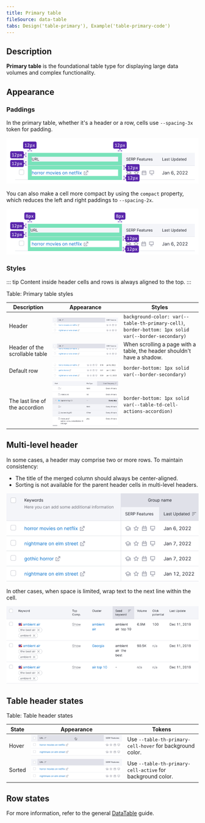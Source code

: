 ```yaml
---
title: Primary table
fileSource: data-table
tabs: Design('table-primary'), Example('table-primary-code')
---
```


## Description

**Primary table** is the foundational table type for displaying large data volumes and complex functionality.

## Appearance

### Paddings

In the primary table, whether it's a header or a row, cells use `--spacing-3x` token for padding.

![](static/primary-paddings.png)

You can also make a cell more compact by using the `compact` property, which reduces the left and right paddings to `--spacing-2x`.

![](static/primary-compact-paddings.png)

### Styles

::: tip
Content inside header cells and rows is always aligned to the top.
:::

Table: Primary table styles

| Description                     | Appearance                                | Styles                                                                        |
| ------------------------------- | ----------------------------------------- | ----------------------------------------------------------------------------- |
| Header                         | ![](static/th-styles.png)        | `background-color: var(--table-th-primary-cell)`, `border-bottom: 1px solid var(--border-secondary)` |
| Header of the scrollable table | ![](static/th-styles-scroll.png) | When scrolling a page with a table, the header shouldn't have a shadow.      |
| Default row                     | ![](static/td-default.png)      | `border-bottom: 1px solid var(--border-secondary)`                                   |
| The last line of the accordion  | ![](static/accordion.png)  | `border-bottom: 1px solid var(--table-td-cell-actions-accordion)`                                   |

## Multi-level header

In some cases, a header may comprise two or more rows. To maintain consistency:

- The title of the merged column should always be center-aligned.
- Sorting is not available for the parent header cells in multi-level headers.

![](static/two-row-head.png)

In other cases, when space is limited, wrap text to the next line within the cell.

![](static/two-row-name-head.png)

## Table header states

Table: Table header states

| State  | Appearance                | Tokens                                                    |
| ------ | ------------------------- | --------------------------------------------------------- |
| Hover  | ![](static/th-hover.png)  | Use `--table-th-primary-cell-hover` for background color. |
| Sorted | ![](static/th-styles.png) | Use `--table-th-primary-cell-active` for background color.|

## Row states

For more information, refer to the general [DataTable](/table-group/data-table/data-table#table-row-states) guide.
